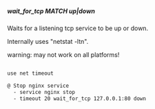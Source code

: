 ##### wait_for_tcp MATCH up|down

Waits for a listening tcp service to be up or down. 

Internally uses "netstat -ltn".

warning: may not work on all platforms!

```bash

use net timeout

@ Stop nginx service
  - service nginx stop
  - timeout 20 wait_for_tcp 127.0.0.1:80 down
```
